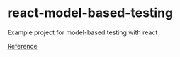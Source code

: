 # react-model-based-testing

Example project for model-based testing with react

[Reference](https://css-tricks.com/model-based-testing-in-react-with-state-machines/)

